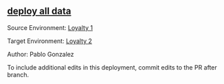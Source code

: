 ## [deploy all data](https://app-staging.salto.io/orgs/93da2f34-bcd8-4717-b816-24b9889f953c/envs/6ee8a10b-188a-4023-a540-4e17c09cbe23/deployments/ef84a705-2c2f-49ba-8047-ba59fa6898da)

Source Environment: [Loyalty 1](https://app-staging.salto.io/orgs/93da2f34-bcd8-4717-b816-24b9889f953c/envs/8cc2232b-6f44-4685-98cc-054fc012ce44) 

Target Environment: [Loyalty 2](https://app-staging.salto.io/orgs/93da2f34-bcd8-4717-b816-24b9889f953c/envs/6ee8a10b-188a-4023-a540-4e17c09cbe23) 

Author: Pablo Gonzalez

To include additional edits in this deployment, commit edits to the PR after branch.